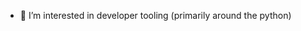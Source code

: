 - 👀 I’m interested in developer tooling (primarily around the python)

<!---
jburrow/jburrow is a ✨ special ✨ repository because its `README.md` (this file) appears on your GitHub profile.
You can click the Preview link to take a look at your changes.
--->
